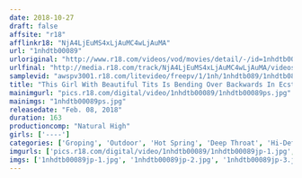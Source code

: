 ```yaml
---
date: 2018-10-27
draft: false
affsite: "r18"
afflinkr18: "NjA4LjEuMS4xLjAuMC4wLjAuMA"
url: "1nhdtb00089"
urloriginal: "http://www.r18.com/videos/vod/movies/detail/-/id=1nhdtb00089"
urlfinal: "http://media.r18.com/track/NjA4LjEuMS4xLjAuMC4wLjAuMA/videos/vod/movies/detail/-/id=1nhdtb00089"
samplevid: "awspv3001.r18.com/litevideo/freepv/1/1nh/1nhdtb089/1nhdtb089_dmb_w.mp4"
title: "This Girl With Beautiful Tits Is Bending Over Backwards In Ecstasy When She Gets Her Nipples Hardened In The Cold Air After A Bath And Getting Them Tweaked By The Molester Teachers"
mainimgurl: "pics.r18.com/digital/video/1nhdtb00089/1nhdtb00089ps.jpg"
mainimgs: "1nhdtb00089ps.jpg"
releasedate: "Feb. 08, 2018"
duration: 163
productioncomp: "Natural High"
girls: ['----']
categories: ['Groping', 'Outdoor', 'Hot Spring', 'Deep Throat', 'Hi-Def']
imgurls: ['pics.r18.com/digital/video/1nhdtb00089/1nhdtb00089jp-1.jpg', 'pics.r18.com/digital/video/1nhdtb00089/1nhdtb00089jp-2.jpg', 'pics.r18.com/digital/video/1nhdtb00089/1nhdtb00089jp-3.jpg', 'pics.r18.com/digital/video/1nhdtb00089/1nhdtb00089jp-4.jpg', 'pics.r18.com/digital/video/1nhdtb00089/1nhdtb00089jp-5.jpg', 'pics.r18.com/digital/video/1nhdtb00089/1nhdtb00089jp-6.jpg', 'pics.r18.com/digital/video/1nhdtb00089/1nhdtb00089jp-7.jpg', 'pics.r18.com/digital/video/1nhdtb00089/1nhdtb00089jp-8.jpg', 'pics.r18.com/digital/video/1nhdtb00089/1nhdtb00089jp-9.jpg', 'pics.r18.com/digital/video/1nhdtb00089/1nhdtb00089jp-10.jpg', 'pics.r18.com/digital/video/1nhdtb00089/1nhdtb00089jp-11.jpg', 'pics.r18.com/digital/video/1nhdtb00089/1nhdtb00089jp-12.jpg', 'pics.r18.com/digital/video/1nhdtb00089/1nhdtb00089jp-13.jpg', 'pics.r18.com/digital/video/1nhdtb00089/1nhdtb00089jp-14.jpg', 'pics.r18.com/digital/video/1nhdtb00089/1nhdtb00089jp-15.jpg', 'pics.r18.com/digital/video/1nhdtb00089/1nhdtb00089jp-16.jpg', 'pics.r18.com/digital/video/1nhdtb00089/1nhdtb00089jp-17.jpg', 'pics.r18.com/digital/video/1nhdtb00089/1nhdtb00089jp-18.jpg', 'pics.r18.com/digital/video/1nhdtb00089/1nhdtb00089jp-19.jpg', 'pics.r18.com/digital/video/1nhdtb00089/1nhdtb00089jp-20.jpg']
imgs: ['1nhdtb00089jp-1.jpg', '1nhdtb00089jp-2.jpg', '1nhdtb00089jp-3.jpg', '1nhdtb00089jp-4.jpg', '1nhdtb00089jp-5.jpg', '1nhdtb00089jp-6.jpg', '1nhdtb00089jp-7.jpg', '1nhdtb00089jp-8.jpg', '1nhdtb00089jp-9.jpg', '1nhdtb00089jp-10.jpg', '1nhdtb00089jp-11.jpg', '1nhdtb00089jp-12.jpg', '1nhdtb00089jp-13.jpg', '1nhdtb00089jp-14.jpg', '1nhdtb00089jp-15.jpg', '1nhdtb00089jp-16.jpg', '1nhdtb00089jp-17.jpg', '1nhdtb00089jp-18.jpg', '1nhdtb00089jp-19.jpg', '1nhdtb00089jp-20.jpg']
---
```

